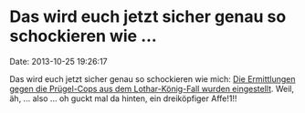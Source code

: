 Das wird euch jetzt sicher genau so schockieren wie \...
========================================================

Date: 2013-10-25 19:26:17

Das wird euch jetzt sicher genau so schockieren wie mich: [Die
Ermittlungen gegen die Prügel-Cops aus dem Lothar-König-Fall wurden
eingestellt](http://spiegel.de/article.do?id=929997). Weil, äh, \...
also \... oh guckt mal da hinten, ein dreiköpfiger Affe!1!!
